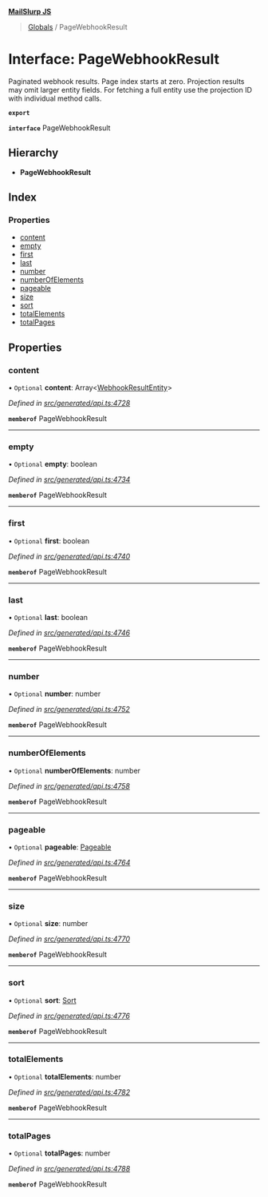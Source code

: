 **[MailSlurp JS](../README.md)**

> [Globals](../README.md) / PageWebhookResult

# Interface: PageWebhookResult

Paginated webhook results. Page index starts at zero. Projection results may omit larger entity fields. For fetching a full entity use the projection ID with individual method calls.

**`export`** 

**`interface`** PageWebhookResult

## Hierarchy

* **PageWebhookResult**

## Index

### Properties

* [content](pagewebhookresult.md#content)
* [empty](pagewebhookresult.md#empty)
* [first](pagewebhookresult.md#first)
* [last](pagewebhookresult.md#last)
* [number](pagewebhookresult.md#number)
* [numberOfElements](pagewebhookresult.md#numberofelements)
* [pageable](pagewebhookresult.md#pageable)
* [size](pagewebhookresult.md#size)
* [sort](pagewebhookresult.md#sort)
* [totalElements](pagewebhookresult.md#totalelements)
* [totalPages](pagewebhookresult.md#totalpages)

## Properties

### content

• `Optional` **content**: Array\<[WebhookResultEntity](../modules/webhookresultentity.md)>

*Defined in [src/generated/api.ts:4728](https://github.com/mailslurp/mailslurp-client/blob/c5e5f20/src/generated/api.ts#L4728)*

**`memberof`** PageWebhookResult

___

### empty

• `Optional` **empty**: boolean

*Defined in [src/generated/api.ts:4734](https://github.com/mailslurp/mailslurp-client/blob/c5e5f20/src/generated/api.ts#L4734)*

**`memberof`** PageWebhookResult

___

### first

• `Optional` **first**: boolean

*Defined in [src/generated/api.ts:4740](https://github.com/mailslurp/mailslurp-client/blob/c5e5f20/src/generated/api.ts#L4740)*

**`memberof`** PageWebhookResult

___

### last

• `Optional` **last**: boolean

*Defined in [src/generated/api.ts:4746](https://github.com/mailslurp/mailslurp-client/blob/c5e5f20/src/generated/api.ts#L4746)*

**`memberof`** PageWebhookResult

___

### number

• `Optional` **number**: number

*Defined in [src/generated/api.ts:4752](https://github.com/mailslurp/mailslurp-client/blob/c5e5f20/src/generated/api.ts#L4752)*

**`memberof`** PageWebhookResult

___

### numberOfElements

• `Optional` **numberOfElements**: number

*Defined in [src/generated/api.ts:4758](https://github.com/mailslurp/mailslurp-client/blob/c5e5f20/src/generated/api.ts#L4758)*

**`memberof`** PageWebhookResult

___

### pageable

• `Optional` **pageable**: [Pageable](pageable.md)

*Defined in [src/generated/api.ts:4764](https://github.com/mailslurp/mailslurp-client/blob/c5e5f20/src/generated/api.ts#L4764)*

**`memberof`** PageWebhookResult

___

### size

• `Optional` **size**: number

*Defined in [src/generated/api.ts:4770](https://github.com/mailslurp/mailslurp-client/blob/c5e5f20/src/generated/api.ts#L4770)*

**`memberof`** PageWebhookResult

___

### sort

• `Optional` **sort**: [Sort](sort.md)

*Defined in [src/generated/api.ts:4776](https://github.com/mailslurp/mailslurp-client/blob/c5e5f20/src/generated/api.ts#L4776)*

**`memberof`** PageWebhookResult

___

### totalElements

• `Optional` **totalElements**: number

*Defined in [src/generated/api.ts:4782](https://github.com/mailslurp/mailslurp-client/blob/c5e5f20/src/generated/api.ts#L4782)*

**`memberof`** PageWebhookResult

___

### totalPages

• `Optional` **totalPages**: number

*Defined in [src/generated/api.ts:4788](https://github.com/mailslurp/mailslurp-client/blob/c5e5f20/src/generated/api.ts#L4788)*

**`memberof`** PageWebhookResult
